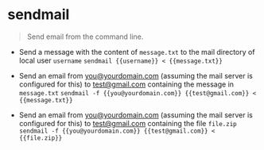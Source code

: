 # sendmail
> Send email from the command line.

- Send a message with the content of `message.txt` to the mail directory of local user `username`
`sendmail {{username}} < {{message.txt}}`

- Send an email from you@yourdomain.com (assuming the mail server is configured for this) to test@gmail.com containing the message in `message.txt`
`sendmail -f {{you@yourdomain.com}} {{test@gmail.com}} < {{message.txt}}`

- Send an email from you@yourdomain.com (assuming the mail server is configured for this) to test@gmail.com containing the file `file.zip`
`sendmail -f {{you@yourdomain.com}} {{test@gmail.com}} < {{file.zip}}`
